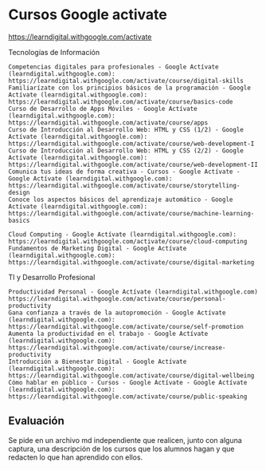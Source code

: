 # Cursos Google activate 

https://learndigital.withgoogle.com/activate

Tecnologías de Información

    Competencias digitales para profesionales - Google Actívate (learndigital.withgoogle.com): https://learndigital.withgoogle.com/activate/course/digital-skills
    Familiarízate con los principios básicos de la programación - Google Actívate (learndigital.withgoogle.com): https://learndigital.withgoogle.com/activate/course/basics-code
    Curso de Desarrollo de Apps Móviles - Google Actívate (learndigital.withgoogle.com): https://learndigital.withgoogle.com/activate/course/apps
    Curso de Introducción al Desarrollo Web: HTML y CSS (1/2) - Google Actívate (learndigital.withgoogle.com): https://learndigital.withgoogle.com/activate/course/web-development-I
    Curso de Introducción al Desarrollo Web: HTML y CSS (2/2) - Google Actívate (learndigital.withgoogle.com): https://learndigital.withgoogle.com/activate/course/web-development-II
    Comunica tus ideas de forma creativa - Cursos - Google Actívate - Google Actívate (learndigital.withgoogle.com): https://learndigital.withgoogle.com/activate/course/storytelling-design
    Conoce los aspectos básicos del aprendizaje automático - Google Actívate (learndigital.withgoogle.com): https://learndigital.withgoogle.com/activate/course/machine-learning-basics

    Cloud Computing - Google Actívate (learndigital.withgoogle.com): https://learndigital.withgoogle.com/activate/course/cloud-computing
    Fundamentos de Marketing Digital - Google Actívate (learndigital.withgoogle.com): https://learndigital.withgoogle.com/activate/course/digital-marketing

 

 

TI y Desarrollo Profesional

    Productividad Personal - Google Actívate (learndigital.withgoogle.com) https://learndigital.withgoogle.com/activate/course/personal-productivity
    Gana confianza a través de la autopromoción - Google Actívate (learndigital.withgoogle.com): https://learndigital.withgoogle.com/activate/course/self-promotion
    Aumenta la productividad en el trabajo - Google Actívate (learndigital.withgoogle.com): https://learndigital.withgoogle.com/activate/course/increase-productivity
    Introducción a Bienestar Digital - Google Actívate (learndigital.withgoogle.com): https://learndigital.withgoogle.com/activate/course/digital-wellbeing
    Cómo hablar en público - Cursos - Google Actívate - Google Actívate (learndigital.withgoogle.com): https://learndigital.withgoogle.com/activate/course/public-speaking

 ## Evaluación 
 
 Se pide en un archivo md independiente que realicen, junto con alguna captura, una descripción de los cursos que los alumnos hagan y que redacten lo que han aprendido con ellos. 
